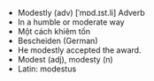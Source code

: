 - Modestly (adv)	[ˈmɒd.ɪst.li]	Adverb
- In a humble or moderate way
- Một cách khiêm tốn
- Bescheiden (German)
- He modestly accepted the award.
- Modest (adj), modesty (n)
- Latin: modestus